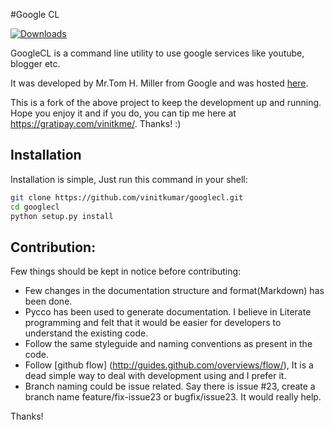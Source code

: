 #Google CL

[![Downloads](https://pypip.in/d/google_cl/badge.png)](https://crate.io/package/google_cl)

GoogleCL is a command line utility to use google services like youtube, blogger etc.

It was developed by Mr.Tom H. Miller from Google and was hosted 
[here](https://code.google.com/p/googlecl/). 

This is a fork of the above project to keep the development up and running. Hope you enjoy it and if you do, you can tip me here at https://gratipay.com/vinitkme/. Thanks! :)

## Installation

Installation is simple, Just run this command in your shell:

```bash
git clone https://github.com/vinitkumar/googlecl.git
cd googlecl
python setup.py install
```

## Contribution:

Few things should be kept in notice before contributing:

- Few changes in the documentation structure and format(Markdown) has
been done.
- Pycco has been used to generate documentation. I believe in Literate
programming and felt that it would be easier for developers to
understand the existing code.
- Follow the same styleguide and naming conventions as present in the
code.
- Follow [github flow] (http://guides.github.com/overviews/flow/), It is
a dead simple way to deal with development using and I prefer it.
- Branch naming could be issue related. Say there is issue #23, create a
branch name feature/fix-issue23 or bugfix/issue23. It would really help.

Thanks!
